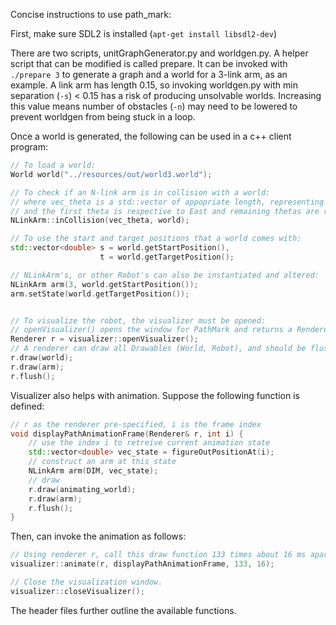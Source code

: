Concise instructions to use path_mark:

First, make sure SDL2 is installed (`apt-get install libsdl2-dev`)

There are two scripts, unitGraphGenerator.py and worldgen.py. A helper script that can be modified is called prepare. It can be invoked with `./prepare 3` to generate a graph and a world for a 3-link arm, as an example. A link arm has length 0.15, so invoking worldgen.py with min separation (`-s`) < 0.15 has a risk of producing unsolvable worlds. Increasing this value means number of obstacles (`-n`) may need to be lowered to prevent worldgen from being stuck in a loop.

Once a world is generated, the following can be used in a c++ client program:

```c++
// To load a world:
World world("../resources/out/world3.world");

// To check if an N-link arm is in collision with a world:
// where vec_theta is a std::vector of appopriate length, representing theta0, theta1, ... thetaN
// and the first theta is respective to East and remaining thetas are respective to the preceding link
NLinkArm::inCollision(vec_theta, world);

// To use the start and target positions that a world comes with:
std::vector<double> s = world.getStartPosition(),
					t = world.getTargetPosition();

// NLinkArm's, or other Robot's can also be instantiated and altered:
NLinkArm arm(3, world.getStartPosition());
arm.setState(world.getTargetPosition());


// To visualize the robot, the visualizer must be opened:
// openVisualizer() opens the window for PathMark and returns a Renderer that draws to it.
Renderer r = visualizer::openVisualizer();
// A renderer can draw all Drawables (World, Robot), and should be flushed at display time:
r.draw(world);
r.draw(arm);
r.flush();
```

Visualizer also helps with animation. Suppose the following function is defined:
```c++
// r as the renderer pre-specified, i is the frame index
void displayPathAnimationFrame(Renderer& r, int i) {
	// use the index i to retreive current animation state
	std::vector<double> vec_state = figureOutPositionAt(i);
	// construct an arm at this state
	NLinkArm arm(DIM, vec_state);
	// draw
	r.draw(animating_world);
	r.draw(arm);
	r.flush();
}
```

Then, can invoke the animation as follows:
```c++
// Using renderer r, call this draw function 133 times about 16 ms apart (~60fps)
visualizer::animate(r, displayPathAnimationFrame, 133, 16);

// Close the visualization window.
visualizer::closeVisualizer();
```

The header files further outline the available functions.

